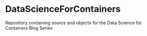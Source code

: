 # DataScienceForContainers
Repository containing source and objects for the Data Science for Containers Blog Series
